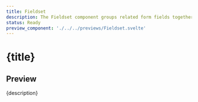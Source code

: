 ```yaml
---
title: Fieldset
description: The Fieldset component groups related form fields together, creating a visual and logical structure to enhance data organization and user experience.
status: Ready
preview_component: './../../previews/Fieldset.svelte'
---
```


# {title}

## Preview

{description}
